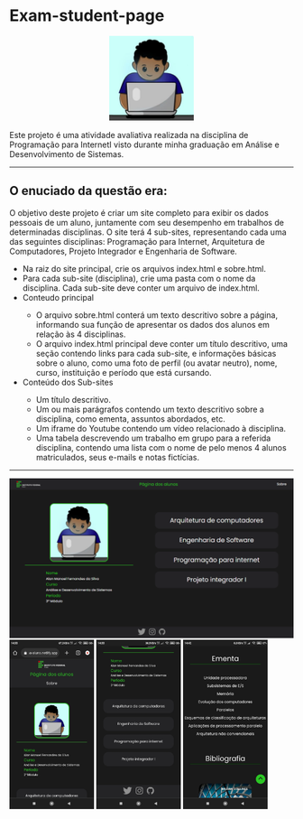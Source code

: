 # Exam-student-page

<div align="center"> 
    <img src="./images/logo-aluno.png" height="150px">
</div>

<p>Este projeto é uma atividade avaliativa realizada na disciplina de Programação para InternetI visto durante minha graduação em Análise e Desenvolvimento de Sistemas.
</p>

<hr>

<h2>O enuciado da questão era:</h2>
<p>O objetivo deste projeto é criar um site completo para exibir os dados pessoais de um aluno, juntamente com seu desempenho em trabalhos de determinadas disciplinas. O site terá 4 sub-sites, representando cada uma das seguintes disciplinas: Programação para Internet, Arquitetura de Computadores, Projeto Integrador e Engenharia de Software.
</p>

<ul>
    <li>Na raiz do site principal, crie os arquivos index.html e sobre.html.</li>
    <li>Para cada sub-site (disciplina), crie uma pasta com o nome da disciplina. Cada sub-site deve conter um arquivo de index.html.</li>
    <li>Conteudo principal</li>
    <ul>
        <li>O arquivo sobre.html conterá um texto descritivo sobre a página, informando sua função de apresentar os dados dos alunos em relação às 4 disciplinas.</li>
        <li>O arquivo index.html principal deve conter um título descritivo, uma seção contendo links para cada sub-site, e informações básicas sobre o aluno, como uma foto de perfil (ou avatar neutro), nome, curso, instituição e período que está cursando.</li>
    </ul>
    <li>Conteúdo dos Sub-sites</li>
    <ul>
        <li>Um título descritivo.</li>
        <li>Um ou mais parágrafos contendo um texto descritivo sobre a disciplina, como ementa, assuntos abordados, etc.</li>
        <li>Um iframe do Youtube contendo um vídeo relacionado à disciplina.</li>
        <li>Uma tabela descrevendo um trabalho em grupo para a referida disciplina, contendo uma lista com o nome de pelo menos 4 alunos matriculados, seus e-mails e notas fictícias.</li>
    </ul>
</ul>

<hr>

<img src="./images/prt-desktop.png">

<div>
<img src="./images/prt-mobile-2.png" height="300px">
<img src="./images/prt-mobile.png"  height="300px">
<img src="./images/prt-mobile-3.png"  height="300px">
</div>